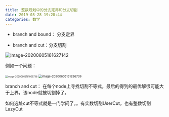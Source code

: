 ```yaml
---
title: 整数规划中的分支定界和分支切割
date: 2019-08-28 19:28:44 
categories: 数学
---
```


- branch and bound： 分支定界

- branch and cut：分支切割

 

![image-20200605161627142](https://tva1.sinaimg.cn/large/007S8ZIlly1gfhhgs60g1j30lo0det98.jpg)

例如一个问题：

<img src="https://tva1.sinaimg.cn/large/007S8ZIlly1gfhhihzolmj30d80ao40p.jpg" alt="image-20200605161805736" style="zoom: 50%;" />

<img src="/Users/didi/Library/Application Support/typora-user-images/image-20200605161826739.png" alt="image-20200605161826739" style="zoom:67%;" />

branch and cut： 在每个node上寻找切割不等式，最后的得到的最优解很可能大于上界，该node就被切割掉了。

如何选址cut不等式就是一门学问了。。有实数切割UserCut，也有整数切割LazyCut

 